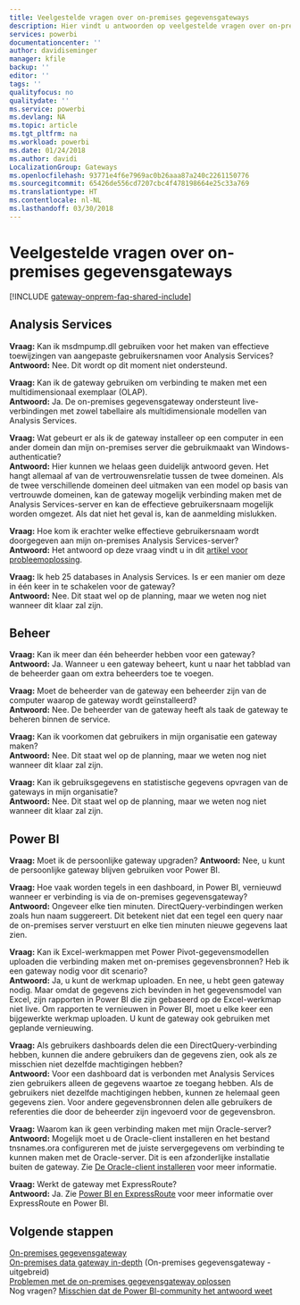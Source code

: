 ```yaml
---
title: Veelgestelde vragen over on-premises gegevensgateways
description: Hier vindt u antwoorden op veelgestelde vragen over on-premises gegevensgateways. Dit is de plek waar u antwoorden vindt op veelgestelde vragen over de gateway.
services: powerbi
documentationcenter: ''
author: davidiseminger
manager: kfile
backup: ''
editor: ''
tags: ''
qualityfocus: no
qualitydate: ''
ms.service: powerbi
ms.devlang: NA
ms.topic: article
ms.tgt_pltfrm: na
ms.workload: powerbi
ms.date: 01/24/2018
ms.author: davidi
LocalizationGroup: Gateways
ms.openlocfilehash: 93771e4f6e7969ac0b26aaa87a240c2261150776
ms.sourcegitcommit: 65426de556cd7207cbc4f478198664e25c33a769
ms.translationtype: HT
ms.contentlocale: nl-NL
ms.lasthandoff: 03/30/2018
---
```

# <a name="on-premises-data-gateway-faq"></a>Veelgestelde vragen over on-premises gegevensgateways
<!-- Shared FAQ shared Include -->
[!INCLUDE [gateway-onprem-faq-shared-include](./includes/gateway-onprem-faq-shared-include.md)]

## <a name="analysis-services"></a>Analysis Services
**Vraag:** Kan ik msdmpump.dll gebruiken voor het maken van effectieve toewijzingen van aangepaste gebruikersnamen voor Analysis Services?  
**Antwoord:** Nee. Dit wordt op dit moment niet ondersteund.

**Vraag:** Kan ik de gateway gebruiken om verbinding te maken met een multidimensionaal exemplaar (OLAP).  
**Antwoord:** Ja. De on-premises gegevensgateway ondersteunt live-verbindingen met zowel tabellaire als multidimensionale modellen van Analysis Services.

**Vraag:** Wat gebeurt er als ik de gateway installeer op een computer in een ander domein dan mijn on-premises server die gebruikmaakt van Windows-authenticatie?  
**Antwoord:** Hier kunnen we helaas geen duidelijk antwoord geven. Het hangt allemaal af van de vertrouwensrelatie tussen de twee domeinen. Als de twee verschillende domeinen deel uitmaken van een model op basis van vertrouwde domeinen, kan de gateway mogelijk verbinding maken met de Analysis Services-server en kan de effectieve gebruikersnaam mogelijk worden omgezet. Als dat niet het geval is, kan de aanmelding mislukken.

**Vraag:** Hoe kom ik erachter welke effectieve gebruikersnaam wordt doorgegeven aan mijn on-premises Analysis Services-server?  
**Antwoord:** Het antwoord op deze vraag vindt u in dit [artikel voor probleemoplossing](service-gateway-onprem-tshoot.md).

**Vraag:** Ik heb 25 databases in Analysis Services. Is er een manier om deze in één keer in te schakelen voor de gateway?  
**Antwoord:** Nee. Dit staat wel op de planning, maar we weten nog niet wanneer dit klaar zal zijn.

## <a name="administration"></a>Beheer
**Vraag:** Kan ik meer dan één beheerder hebben voor een gateway?  
**Antwoord:** Ja. Wanneer u een gateway beheert, kunt u naar het tabblad van de beheerder gaan om extra beheerders toe te voegen.

**Vraag:** Moet de beheerder van de gateway een beheerder zijn van de computer waarop de gateway wordt geïnstalleerd?  
**Antwoord:** Nee. De beheerder van de gateway heeft als taak de gateway te beheren binnen de service.

**Vraag:** Kan ik voorkomen dat gebruikers in mijn organisatie een gateway maken?  
**Antwoord:** Nee. Dit staat wel op de planning, maar we weten nog niet wanneer dit klaar zal zijn.

**Vraag:** Kan ik gebruiksgegevens en statistische gegevens opvragen van de gateways in mijn organisatie?  
**Antwoord:** Nee. Dit staat wel op de planning, maar we weten nog niet wanneer dit klaar zal zijn.

## <a name="power-bi"></a>Power BI
**Vraag:** Moet ik de persoonlijke gateway upgraden?
**Antwoord:** Nee, u kunt de persoonlijke gateway blijven gebruiken voor Power BI.

**Vraag:** Hoe vaak worden tegels in een dashboard, in Power BI, vernieuwd wanneer er verbinding is via de on-premises gegevensgateway?  
**Antwoord:** Ongeveer elke tien minuten. DirectQuery-verbindingen werken zoals hun naam suggereert. Dit betekent niet dat een tegel een query naar de on-premises server verstuurt en elke tien minuten nieuwe gegevens laat zien.

**Vraag:** Kan ik Excel-werkmappen met Power Pivot-gegevensmodellen uploaden die verbinding maken met on-premises gegevensbronnen? Heb ik een gateway nodig voor dit scenario?  
**Antwoord:** Ja, u kunt de werkmap uploaden. En nee, u hebt geen gateway nodig. Maar omdat de gegevens zich bevinden in het gegevensmodel van Excel, zijn rapporten in Power BI die zijn gebaseerd op de Excel-werkmap niet live. Om rapporten te vernieuwen in Power BI, moet u elke keer een bijgewerkte werkmap uploaden. U kunt de gateway ook gebruiken met geplande vernieuwing.

**Vraag:** Als gebruikers dashboards delen die een DirectQuery-verbinding hebben, kunnen die andere gebruikers dan de gegevens zien, ook als ze misschien niet dezelfde machtigingen hebben?  
**Antwoord:** Voor een dashboard dat is verbonden met Analysis Services zien gebruikers alleen de gegevens waartoe ze toegang hebben. Als de gebruikers niet dezelfde machtigingen hebben, kunnen ze helemaal geen gegevens zien. Voor andere gegevensbronnen delen alle gebruikers de referenties die door de beheerder zijn ingevoerd voor de gegevensbron.

**Vraag:** Waarom kan ik geen verbinding maken met mijn Oracle-server?  
**Antwoord:** Mogelijk moet u de Oracle-client installeren en het bestand tnsnames.ora configureren met de juiste servergegevens om verbinding te kunnen maken met de Oracle-server. Dit is een afzonderlijke installatie buiten de gateway. Zie [De Oracle-client installeren](service-gateway-onprem-manage-oracle.md#installing-the-oracle-client) voor meer informatie.

**Vraag:** Werkt de gateway met ExpressRoute?  
**Antwoord:** Ja. Zie [Power BI en ExpressRoute](service-admin-power-bi-expressroute.md) voor meer informatie over ExpressRoute en Power BI.

## <a name="next-steps"></a>Volgende stappen
[On-premises gegevensgateway](service-gateway-onprem.md)  
[On-premises data gateway in-depth](service-gateway-onprem-indepth.md) (On-premises gegevensgateway - uitgebreid)  
[Problemen met de on-premises gegevensgateway oplossen](service-gateway-onprem-tshoot.md)  
Nog vragen? [Misschien dat de Power BI-community het antwoord weet](http://community.powerbi.com/)

